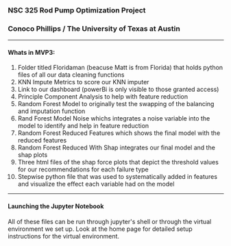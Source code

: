 ### NSC 325 Rod Pump Optimization Project

### Conoco Phillips / The University of Texas at Austin

---

#### Whats in MVP3:

1. Folder titled Floridaman (beacuse Matt is from Florida) that holds python files of all our data cleaning functions
2. KNN Impute Metrics to score our KNN imputer
3. Link to our dashboard (powerBi is only visible to those granted access) 
4. Principle Component Analysis to help with feature reduction
5. Random Forest Model to originally test the swapping of the balancing and imputation function
6. Rand Forest Model Noise whichs integrates a noise variable into the model to identify and help in feature reduction
7. Random Forest Reduced Features which shows the final model with the reduced features
8. Random Forest Reduced With Shap integrates our final model and the shap plots
9. Three html files of the shap force plots that depict the threshold values for our recommendations for each failure type
10. Stepwise python file that was used to systematically added in features and visualize the effect each variable had on the model

---

#### Launching the Jupyter Notebook

All of these files can be run through jupyter's shell or through the virtual environment we set up. Look at the home page for detailed setup instructions for the virtual environment.

